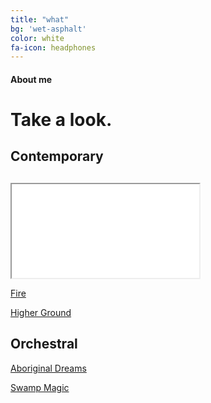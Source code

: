 ```yaml
---
title: "what"
bg: 'wet-asphalt'
color: white
fa-icon: headphones
---
```


#### About me

# Take a look.

## Contemporary

## 
  <iframe src="//www.youtube.com/embed/yQx1kOOrM6w" allowfullscreen></iframe>


[Fire](https://www.youtube.com/watch?v=VMJlbrDlsXs)

[Higher Ground](https://www.youtube.com/watch?v=KQ-ksjASfss&list=PLI0JZcjnXOCGRYUAI6mm1T6h0_uPVpILb&index=2)

## Orchestral

[Aboriginal Dreams](https://www.youtube.com/watch?v=qrEcFtwr0pc)

[Swamp Magic](https://vimeo.com/47979043)
